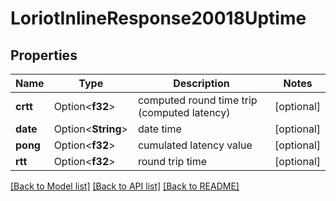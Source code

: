 # LoriotInlineResponse20018Uptime

## Properties

Name | Type | Description | Notes
------------ | ------------- | ------------- | -------------
**crtt** | Option<**f32**> | computed round time trip (computed latency) | [optional]
**date** | Option<**String**> | date time | [optional]
**pong** | Option<**f32**> | cumulated latency value | [optional]
**rtt** | Option<**f32**> | round trip time | [optional]

[[Back to Model list]](../README.md#documentation-for-models) [[Back to API list]](../README.md#documentation-for-api-endpoints) [[Back to README]](../README.md)


